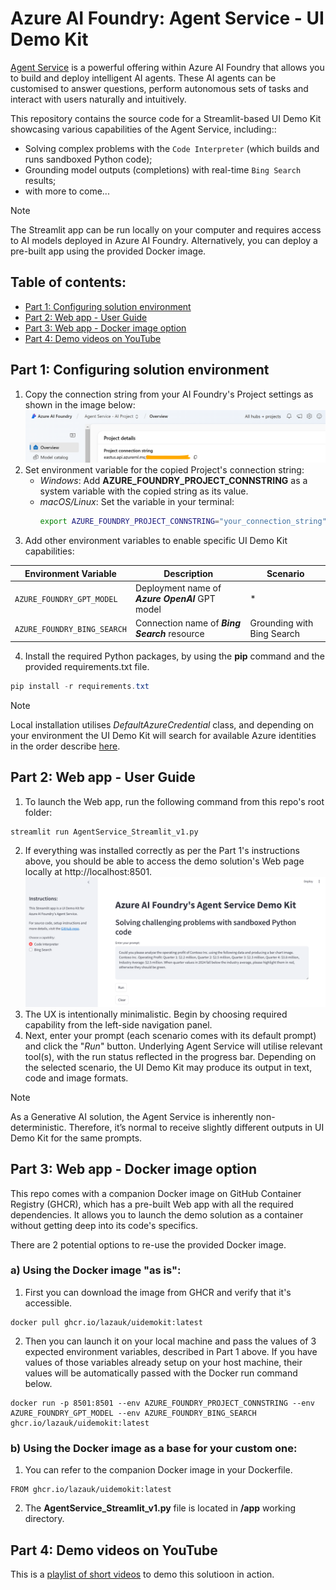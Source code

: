 # Azure AI Foundry: Agent Service - UI Demo Kit

[Agent Service](https://learn.microsoft.com/en-us/azure/ai-services/agents/overview) is a powerful offering within Azure AI Foundry that allows you to build and deploy intelligent AI agents. These AI agents can be customised to answer questions, perform autonomous sets of tasks and interact with users naturally and intuitively.

This repository contains the source code for a Streamlit-based UI Demo Kit showcasing various capabilities of the Agent Service, including::
- Solving complex problems with the `Code Interpreter` (which builds and runs sandboxed Python code);
- Grounding model outputs (completions) with real-time `Bing Search` results;
- with more to come...

> [!NOTE]
> The Streamlit app can be run locally on your computer and requires access to AI models deployed in Azure AI Foundry. Alternatively, you can deploy a pre-built app using the provided Docker image.

## Table of contents:
- [Part 1: Configuring solution environment](https://github.com/LazaUK/AIFoundry-AgentService-Streamlit#part-1-configuring-solution-environment)
- [Part 2: Web app - User Guide](https://github.com/LazaUK/AIFoundry-AgentService-Streamlit#part-2-web-app---user-guide)
- [Part 3: Web app - Docker image option](https://github.com/LazaUK/AIFoundry-AgentService-Streamlit#part-3-web-app---docker-image-option)
- [Part 4: Demo videos on YouTube](https://github.com/LazaUK/AIFoundry-AgentService-Streamlit#part-4-demo-videos-on-youtube)

## Part 1: Configuring solution environment
1. Copy the connection string from your AI Foundry's Project settings as shown in the image below:
![config_foundry_conn_string](images/foundry_conn_string.png)
2. Set environment variable for the copied Project's connection string:
    - _Windows_: Add **AZURE_FOUNDRY_PROJECT_CONNSTRING** as a system variable with the copied string as its value.
    - _macOS/Linux_: Set the variable in your terminal:
      ``` bash
      export AZURE_FOUNDRY_PROJECT_CONNSTRING="your_connection_string"
      ```
3. Add other environment variables to enable specific UI Demo Kit capabilities:

| Environment Variable | Description | Scenario |
| --- | --- | --- |
| ```AZURE_FOUNDRY_GPT_MODEL``` | Deployment name of **_Azure OpenAI_** GPT model | * |
| ```AZURE_FOUNDRY_BING_SEARCH``` | Connection name of **_Bing Search_** resource | Grounding with Bing Search |

4. Install the required Python packages, by using the **pip** command and the provided requirements.txt file.
``` PowerShell
pip install -r requirements.txt
```

> [!NOTE]
> Local installation utilises _DefaultAzureCredential_ class, and depending on your environment the UI Demo Kit will search for available Azure identities in the order describe [here](https://learn.microsoft.com/en-us/python/api/azure-identity/azure.identity.defaultazurecredential?view=azure-python).

## Part 2: Web app - User Guide
1. To launch the Web app, run the following command from this repo's root folder:
```
streamlit run AgentService_Streamlit_v1.py
```
2. If everything was installed correctly as per the Part 1's instructions above, you should be able to access the demo solution's Web page locally at http://localhost:8501.
![Home Page of Demo Kit](images/demokit_homepage.png)
3. The UX is intentionally minimalistic. Begin by choosing required capability from the left-side navigation panel.
4. Next, enter your prompt (each scenario comes with its default prompt) and click the "_Run_" button. Underlying Agent Service will utilise relevant tool(s), with the run status reflected in the progress bar. Depending on the selected scenario, the UI Demo Kit may produce its output in text, code and image formats.

> [!NOTE]
> As a Generative AI solution, the Agent Service is inherently non-deterministic. Therefore, it’s normal to receive slightly different outputs in UI Demo Kit for the same prompts.

## Part 3: Web app - Docker image option
This repo comes with a companion Docker image on GitHub Container Registry (GHCR), which has a pre-built Web app with all the required dependencies. It allows you to launch the demo solution as a container without getting deep into its code's specifics.

There are 2 potential options to re-use the provided Docker image.

### a) Using the Docker image "as is":
1. First you can download the image from GHCR and verify that it's accessible.
``` Docker
docker pull ghcr.io/lazauk/uidemokit:latest
```
2. Then you can launch it on your local machine and pass the values of 3 expected environment variables, described in Part 1 above. If you have values of those variables already setup on your host machine, their values will be automatically passed with the Docker run command below.
``` Docker
docker run -p 8501:8501 --env AZURE_FOUNDRY_PROJECT_CONNSTRING --env AZURE_FOUNDRY_GPT_MODEL --env AZURE_FOUNDRY_BING_SEARCH ghcr.io/lazauk/uidemokit:latest
```

### b) Using the Docker image as a base for your custom one:
1. You can refer to the companion Docker image in your Dockerfile.
``` Docker
FROM ghcr.io/lazauk/uidemokit:latest
```
2. The **AgentService_Streamlit_v1.py** file is located in **/app** working directory.

## Part 4: Demo videos on YouTube
This is a [playlist of short videos](https://www.youtube.com/playlist?list=PLcAssiH4f14tXdGMbGwOoUbg7el5QPMC9) to demo this solutioon in action.
